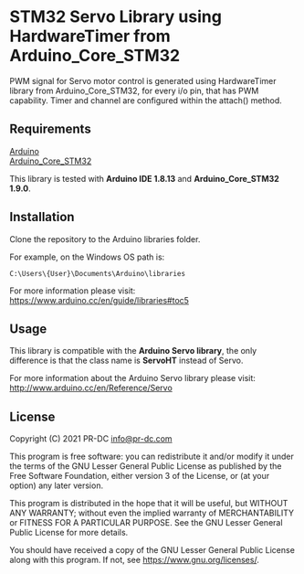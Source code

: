 # STM32 Servo Library using HardwareTimer from Arduino_Core_STM32

PWM signal for Servo motor control is generated using HardwareTimer 
library from Arduino_Core_STM32, for every i/o pin, that has PWM 
capability. Timer and channel are configured within the attach() method.

## Requirements
[Arduino](https://www.arduino.cc/)<br>
[Arduino_Core_STM32](https://github.com/stm32duino/Arduino_Core_STM32)<br>

This library is tested with
**Arduino IDE 1.8.13** and **Arduino_Core_STM32 1.9.0**.

## Installation
Clone the repository to the Arduino libraries folder.

For example, on the Windows OS path is:
```
C:\Users\{User}\Documents\Arduino\libraries
```

For more information please visit: https://www.arduino.cc/en/guide/libraries#toc5

## Usage

This library is compatible with the **Arduino Servo library**, 
the only difference is that the class name is **ServoHT** instead of Servo.

For more information about the Arduino Servo library 
please visit: http://www.arduino.cc/en/Reference/Servo

## License
Copyright (C) 2021 PR-DC <info@pr-dc.com>

This program is free software: you can redistribute it and/or modify
it under the terms of the GNU Lesser General Public License as 
published by the Free Software Foundation, either version 3 of the 
License, or (at your option) any later version.

This program is distributed in the hope that it will be useful,
but WITHOUT ANY WARRANTY; without even the implied warranty of
MERCHANTABILITY or FITNESS FOR A PARTICULAR PURPOSE.  See the
GNU Lesser General Public License for more details.

You should have received a copy of the GNU Lesser General Public License
along with this program.  If not, see <https://www.gnu.org/licenses/>.
